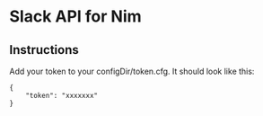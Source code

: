 # Slack API for Nim

## Instructions
Add your token to your configDir/token.cfg. It should look like this:
```
{
    "token": "xxxxxxx"
}
```
